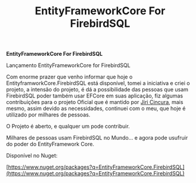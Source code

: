 ﻿---
title: "EntityFrameworkCore For FirebirdSQL"
comments: false
excerpt_separator: "Ler mais"
categories:
  - Provider
tags:
  - CSharp
  - NetStandard
  - EntityFrameworkCore
---

**EntityFrameworkCore For FirebirdSQL**

Lançamento EntityFrameworkCore for FirebirdSQL

Com enorme prazer que venho informar que hoje o EntityframworkCore.FirebirdSQL está disponível, tomei a iniciativa e criei o projeto, a intensão do projeto, é dá a possibilidade
das pessoas que usam FirebirdSQL poder também usar EFCore em suas aplicação, fiz algumas contribuições para o projeto Oficial que é mantido por [Jiri Cincura](https://www.tabsoverspaces.com/233653-preview-of-entity-framework-core-2-0-support-for-firebird-and-firebirdclient-6-0/), mais mesmo, assim
devido as necessidades, continuei com o meu, que hoje é utilizado por milhares de pessoas.

O Projeto é aberto, e qualquer um pode contribuir.

Milhares de pessoas usam FirebirdSQL no Mundo… e agora pode usufruir do poder do EntityFramework Core.

Disponível no Nuget:

[https://www.nuget.org/packages?q=EntityFrameworkCore.FirebirdSQL](https://www.nuget.org/packages?q=EntityFrameworkCore.FirebirdSQL)
